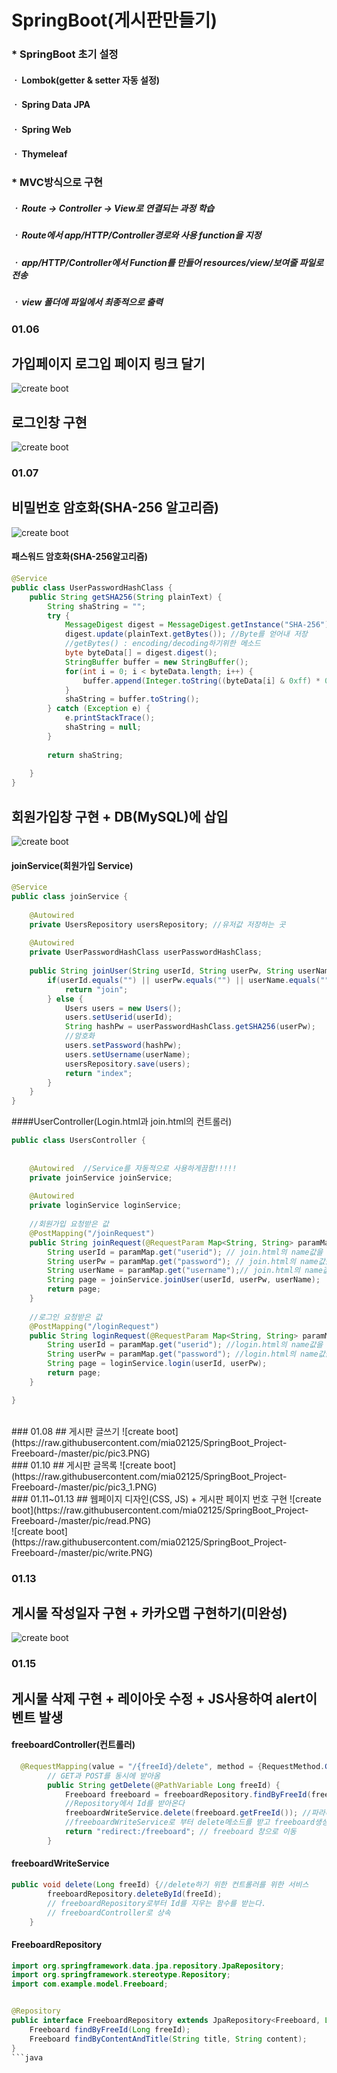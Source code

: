 # SpringBoot(게시판만들기)

### * SpringBoot 초기 설정 
#### ㆍ Lombok(getter & setter 자동 설정) 
#### ㆍ Spring Data JPA 
#### ㆍ Spring Web
#### ㆍ Thymeleaf

### * MVC방식으로 구현
##### ㆍ Route -> Controller -> View로 연결되는 과정 학습
##### ㆍ Route에서 app/HTTP/Controller경로와 사용 function을 지정
##### ㆍ app/HTTP/Controller에서 Function를 만들어 resources/view/보여줄 파일로 전송
##### ㆍ view 폴더에 파일에서 최종적으로 출력

### 01.06
## 가입페이지 로그입 페이지 링크 달기 
![create boot](https://raw.githubusercontent.com/mia02125/SpringBoot_Project-Freeboard-/master/pic/pic.PNG)
## 로그인창 구현 
![create boot](https://raw.githubusercontent.com/mia02125/SpringBoot_Project-Freeboard-/master/pic/pic_1.PNG)
<br>
### 01.07
## 비밀번호 암호화(SHA-256 알고리즘) 
![create boot](https://raw.githubusercontent.com/mia02125/SpringBoot_Project-Freeboard-/master/pic/pic2.PNG)

#### 패스워드 암호화(SHA-256알고리즘)
```java
@Service
public class UserPasswordHashClass {
	public String getSHA256(String plainText) {
		String shaString = "";
		try {
			MessageDigest digest = MessageDigest.getInstance("SHA-256"); //MessageDigest : 암호화하기 위한 클래스
			digest.update(plainText.getBytes()); //Byte를 얻어내 저장
			//getBytes() : encoding/decoding하기위한 메소드
			byte byteData[] = digest.digest();
			StringBuffer buffer = new StringBuffer();
			for(int i = 0; i < byteData.length; i++) { 
				buffer.append(Integer.toString((byteData[i] & 0xff) * 0x100, 16).substring(1));
			}
			shaString = buffer.toString();
		} catch (Exception e) {
			e.printStackTrace();
			shaString = null;
		}
		
		return shaString;
		
	}
}
```


## 회원가입창 구현 + DB(MySQL)에 삽입 
![create boot](https://raw.githubusercontent.com/mia02125/SpringBoot_Project-Freeboard-/master/pic/pic1.PNG)

#### joinService(회원가입 Service)
```java
@Service
public class joinService {
	
	@Autowired
	private UsersRepository usersRepository; //유저값 저장하는 곳
	
	@Autowired
	private UserPasswordHashClass userPasswordHashClass; 
	
	public String joinUser(String userId, String userPw, String userName) { 
		if(userId.equals("") || userPw.equals("") || userName.equals("")) { 
			return "join";
		} else { 
			Users users = new Users();
			users.setUserid(userId);
			String hashPw = userPasswordHashClass.getSHA256(userPw);
			//암호화
			users.setPassword(hashPw);
			users.setUsername(userName);
			usersRepository.save(users);
			return "index";
		}
	}
}
```
####UserController(Login.html과 join.html의 컨트롤러)
```java
public class UsersController {
	
	
	@Autowired  //Service를 자동적으로 사용하게끔함!!!!!
	private joinService joinService; 
	
	@Autowired
	private loginService loginService;
 
	//회원가입 요청받은 값
	@PostMapping("/joinRequest")
	public String joinRequest(@RequestParam Map<String, String> paramMap) {
		String userId = paramMap.get("userid"); // join.html의 name값을 가져옴
		String userPw = paramMap.get("password"); // join.html의 name값을 가져옴
		String userName = paramMap.get("username");// join.html의 name값을 가져옴
		String page = joinService.joinUser(userId, userPw, userName);
		return page;
	}
	
	//로그인 요청받은 값
	@PostMapping("/loginRequest")
	public String loginRequest(@RequestParam Map<String, String> paramMap) {
		String userId = paramMap.get("userid"); //login.html의 name값을 가져옴
		String userPw = paramMap.get("password"); //login.html의 name값을 가져옴
		String page = loginService.login(userId, userPw);
		return page;	
	}

}
```

<br>
### 01.08
## 게시판 글쓰기 
![create boot](https://raw.githubusercontent.com/mia02125/SpringBoot_Project-Freeboard-/master/pic/pic3.PNG)
<br>
### 01.10
## 게시판 글목록
![create boot](https://raw.githubusercontent.com/mia02125/SpringBoot_Project-Freeboard-/master/pic/pic3_1.PNG)
<br>
### 01.11~01.13
## 웹페이지 디자인(CSS, JS) + 게시판 페이지 번호 구현
![create boot](https://raw.githubusercontent.com/mia02125/SpringBoot_Project-Freeboard-/master/pic/read.PNG)
<br>
![create boot](https://raw.githubusercontent.com/mia02125/SpringBoot_Project-Freeboard-/master/pic/write.PNG)

### 01.13
## 게시물 작성일자 구현   +  카카오맵 구현하기(미완성)
![create boot](https://raw.githubusercontent.com/mia02125/SpringBoot_Project-Freeboard-/master/pic/writeTime.PNG)


### 01.15
## 게시물 삭제 구현 + 레이아웃 수정 + JS사용하여 alert이벤트 발생 
#### freeboardController(컨트롤러)
```java
  @RequestMapping(value = "/{freeId}/delete", method = {RequestMethod.GET,RequestMethod.POST}) 
		// GET과 POST를 동시에 받아옴 
		public String getDelete(@PathVariable Long freeId) {
			Freeboard freeboard = freeboardRepository.findByFreeId(freeId); 
			//Repository에서 Id를 받아온다
			freeboardWriteService.delete(freeboard.getFreeId()); //파라미터값 제대로 가져오자!!!
			//freeboardWriteService로 부터 delete메소드를 받고 freeboard생성자의 FreeId값을 가져온다.
			return "redirect:/freeboard"; // freeboard 창으로 이동 
		}
```
#### freeboardWriteService

```java
public void delete(Long freeId) {//delete하기 위한 컨트롤러를 위한 서비스 
		freeboardRepository.deleteById(freeId); 
		// freeboardRepository로부터 Id를 지우는 함수를 받는다.
		// freeboardController로 상속 
	}
```

#### FreeboardRepository
```java
import org.springframework.data.jpa.repository.JpaRepository;
import org.springframework.stereotype.Repository;
import com.example.model.Freeboard;


@Repository
public interface FreeboardRepository extends JpaRepository<Freeboard, Long>{
	Freeboard findByFreeId(Long freeId);
	Freeboard findByContentAndTitle(String title, String content);
}
```java
